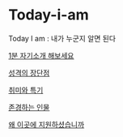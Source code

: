# Today-i-am
Today I am : 내가 누군지 알면 된다

<a href="self-introduction/self-introduction.md">1분 자기소개 해보세요</a>

<a href="self-introduction/self-introduction.md">성격의 장단점</a>

<a href="self-introduction/self-introduction.md">취미와 특기</a>

<a href="self-introduction/self-introduction.md">존경하는 인물</a>

<a href="self-introduction/self-introduction.md">왜 이곳에 지원하셨습니까</a>
